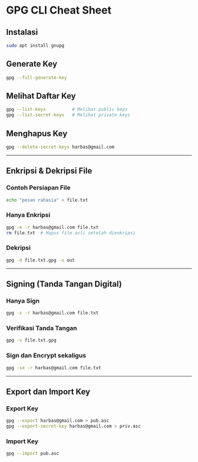 # GPG CLI Cheat Sheet

## Instalasi
```bash
sudo apt install gnupg
```

## Generate Key
```bash
gpg --full-generate-key
```

## Melihat Daftar Key
```bash
gpg --list-keys          # Melihat public keys
gpg --list-secret-keys   # Melihat private keys
```

## Menghapus Key
```bash
gpg --delete-secret-keys harbas@gmail.com
```

---

## Enkripsi & Dekripsi File

### Contoh Persiapan File
```bash
echo "pesan rahasia" > file.txt
```

### Hanya Enkripsi
```bash
gpg -e -r harbas@gmail.com file.txt
rm file.txt  # Hapus file asli setelah dienkripsi
```

### Dekripsi
```bash
gpg -d file.txt.gpg -o out
```

---

## Signing (Tanda Tangan Digital)

### Hanya Sign
```bash
gpg -s -r harbas@gmail.com file.txt
```

### Verifikasi Tanda Tangan
```bash
gpg -v file.txt.gpg
```

### Sign dan Encrypt sekaligus
```bash
gpg -se -r harbas@gmail.com file.txt
```

---

## Export dan Import Key

### Export Key
```bash
gpg --export harbas@gmail.com > pub.asc
gpg --export-secret-key harbas@gmail.com > priv.asc
```

### Import Key
```bash
gpg --import pub.asc
